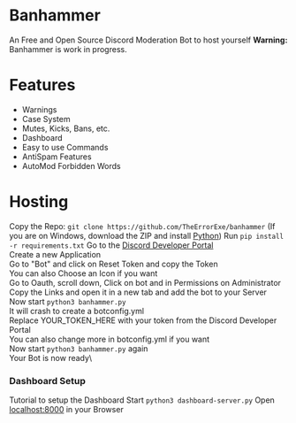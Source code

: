 # Banhammer
An Free and Open Source Discord Moderation Bot to host yourself
**Warning:** Banhammer is work in progress.

# Features
- Warnings
- Case System
- Mutes, Kicks, Bans, etc.
- Dashboard
- Easy to use Commands
- AntiSpam Features
- AutoMod Forbidden Words

# Hosting
Copy the Repo: ```git clone https://github.com/TheErrorExe/banhammer``` (If you are on Windows, download the ZIP and install [Python](https://python.org/))
Run ```pip install -r requirements.txt```
Go to the [Discord Developer Portal](https://discord.com/developers/)\
Create a new Application\
Go to "Bot" and click on Reset Token and copy the Token\
You can also Choose an Icon if you want\
Go to Oauth, scroll down, Click on bot and in Permissions on Administrator\
Copy the Links and open it in a new tab and add the bot to your Server\
Now start ```python3 banhammer.py```\
It will crash to create a botconfig.yml\
Replace YOUR_TOKEN_HERE with your token from the Discord Developer Portal\
You can also change more in botconfig.yml if you want\
Now start ```python3 banhammer.py``` again\
Your Bot is now ready\
### Dashboard Setup
Tutorial to setup the Dashboard
Start ```python3 dashboard-server.py```
Open [localhost:8000](http://localhost:8000) in your Browser
